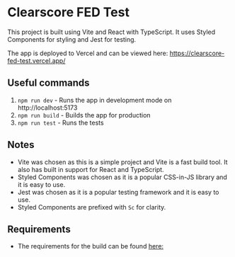 # Clearscore FED Test

This project is built using Vite and React with TypeScript. It uses Styled Components for styling and Jest for testing.

The app is deployed to Vercel and can be viewed here: https://clearscore-fed-test.vercel.app/

## Useful commands

1. `npm run dev` - Runs the app in development mode on http://localhost:5173
2. `npm run build` - Builds the app for production
3. `npm run test` - Runs the tests

## Notes

- Vite was chosen as this is a simple project and Vite is a fast build tool. It also has built in support for React and TypeScript.
- Styled Components was chosen as it is a popular CSS-in-JS library and it is easy to use.
- Jest was chosen as it is a popular testing framework and it is easy to use.
- Styled Components are prefixed with `Sc` for clarity.

## Requirements

- The requirements for the build can be found [here:](https://github.com/ClearScore/tech-screen/tree/master/idea-board)
